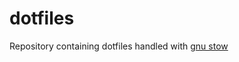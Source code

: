# dotfiles
Repository containing dotfiles handled with [gnu stow](https://git.savannah.gnu.org/git/stow.git/)
